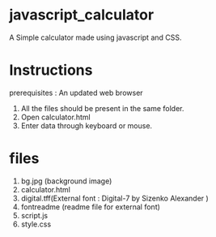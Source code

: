 # javascript_calculator
A Simple calculator made using javascript and CSS.

# Instructions
prerequisites : An updated web browser
1. All the files should be present in the same folder.
2. Open calculator.html
3. Enter data through keyboard or mouse.

# files
1) bg.jpg (background image)
2) calculator.html
3) digital.tff(External font : Digital-7 by Sizenko Alexander )
4) fontreadme (readme file for external font)
5) script.js
6) style.css
